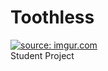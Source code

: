 # Toothless
<a href="https://imgur.com/qxTU0HQ"><img src="https://i.imgur.com/qxTU0HQ.png" title="source: imgur.com" /></a><br/>
Student Project


